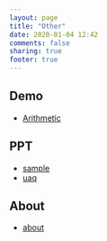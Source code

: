 ```yaml
---
layout: page
title: "Other"
date: 2020-01-04 12:42
comments: false
sharing: true
footer: true
---
```


## Demo
- [Arithmetic](ss/index.html)

## PPT
- [sample](ppt/sample.html)
- [uaq](ppt/uaq.html)

## About
- [about](about)
